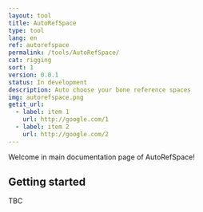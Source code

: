 ```yaml
---
layout: tool
title: AutoRefSpace
type: tool
lang: en
ref: autorefspace
permalink: /tools/AutoRefSpace/
cat: rigging
sort: 1
version: 0.0.1
status: In development
description: Auto choose your bone reference spaces
img: autorefspace.png
getit_url:
  - label: item 1
    url: http://google.com/1
  - label: item 2
    url: http://google.com/2
---
```


Welcome in main documentation page of AutoRefSpace!

## Getting started
TBC

